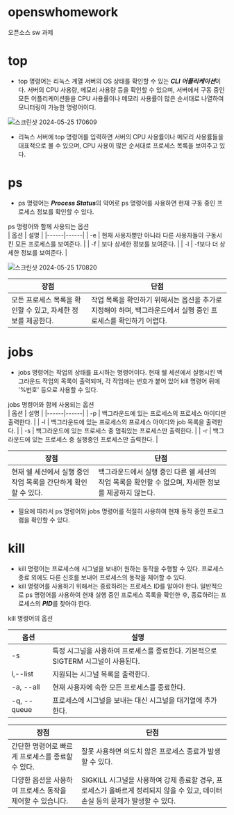 # openswhomework
오픈소스 sw 과제 

# top 
- top 명령어는 리눅스 계열 서버의 OS 상태를 확인할 수 있는 ***CLI 어플리케이션***이다. 서버의 CPU 사용량, 메모리 사용량 등을 확인할 수 있으며, 서버에서 구동 중인 모든 어플리케이션들을 CPU 사용률이나 메모리 사용률이 많은 순서대로 나열하여 모니터링이 가능한 명령어이다.<br/>

![스크린샷 2024-05-25 170609](https://github.com/ehdgur123/openswhomework/assets/142292721/7435f3e1-9cfb-428f-b1ff-19138d50e81d)


- 리눅스 서버에 top 명령어를 입력하면 서버의 CPU 사용률이나 메모리 사용률들을 대표적으로 볼 수 있으며, CPU 사용이 많은 순서대로 프로세스 목록을 보여주고 있다. <br/>


# ps <br/>
- ps 명령어는 ***Process Status***의 약어로 ps 명령어를 사용하면 현재 구동 중인 프로세스 정보를 확인할 수 있다.<br/>

ps 명령어와 함께 사용되는 옵션<br/>
| 옵션 | 설명 |
|------|------|
| -e   | 현재 사용자뿐만 아니라 다른 사용자들이 구동시킨 모든 프로세스를 보여준다. |
| -f   | 보다 상세한 정보를 보여준다. |
| -l   | -f보다 더 상세한 정보를 보여준다. |





![스크린샷 2024-05-25 170820](https://github.com/ehdgur123/openswhomework/assets/142292721/8bb33c84-bf5e-4a2d-852a-b5138cef3721)


|        장점         |                      단점                       |
|-------------------|----------------------------------------------|
| 모든 프로세스 목록을 확인할 수 있고, 자세한 정보를 제공한다. | 작업 목록을 확인하기 위해서는 옵션을 추가로 지정해야 하며, 백그라운드에서 실행 중인 프로세스를 확인하기 어렵다. |


# jobs<br/>
- jobs 명령어는 작업의 상태를 표시하는 명령어이다. 현재 쉘 세션에서 실행시킨 백그라운드 작업의 목록이 출력되며, 각 작업에는 번호가 붙어 있어 kill 명령어 뒤에 '%번호' 등으로 사용할 수 있다.<br/>

jobs 명령어와 함께 사용되는 옵션<br/>
| 옵션 | 설명 |
|------|------|
| -p   | 백그라운드에 있는 프로세스의 프로세스 아이디만 출력한다. |
| -l   | 백그라운드에 있는 프로세스의 프로세스 아이디와 job 목록을 출력한다. |
| -s   | 백그라운드에 있는 프로세스 중 멈춰있는 프로세스만 출력한다. |
| -r   | 백그라운드에 있는 프로세스 중 실행중인 프로세스만 출력한다. |

|        장점         |                      단점                       |
|-------------------|----------------------------------------------|
| 현재 쉘 세션에서 실행 중인 작업 목록을 간단하게 확인할 수 있다. | 백그라운드에서 실행 중인 다른 쉘 세션의 작업 목록을 확인할 수 없으며, 자세한 정보를 제공하지 않는다. |


- 필요에 따라서 ps 명령어와 jobs 명령어를 적절히 사용하여 현재 동작 중인 프로그램을 확인할 수 있다.<br/> 

# kill<br/>
- kill 명령어는 프로세스에 시그널을 보내어 원하는 동작을 수행할 수 있다. 프로세스 종료 외에도 다른 신호를 보내어 프로세스의 동작을 제어할 수 있다.<br/>
- kill 명령어를 사용하기 위해서는 종료하려는 프로세스 ID를 알아야 한다. 일반적으로 ps 명령어를 사용하여 현재 실행 중인 프로세스 목록을 확인한 후, 종료하려는 프로세스의 ***PID***를 찾아야 한다.<br/>


kill 명령어의 옵션 <br/>

| 옵션 | 설명 |
|------|------|
| -s   | 특정 시그널을 사용하여 프로세스를 종료한다. 기본적으로 SIGTERM 시그널이 사용된다. |
| l,--list   | 지원되는 시그널 목록을 출력한다. |
| -a, --all   | 현재 사용자에 속한 모든 프로세스를 종료한다. |
| -q, --queue  | 프로세스에 시그널을 보내는 대신 시그널을 대기열에 추가한다. |



|       장점        |                                  단점                                   |
|-----------------|--------------------------------------------------------------------|
| 간단한 명령어로 빠르게 프로세스를 종료할 수 있다. | 잘못 사용하면 의도치 않은 프로세스 종료가 발생할 수 있다. |
| 다양한 옵션을 사용하여 프로세스 동작을 제어할 수 있습니다. | SIGKILL 시그널을 사용하여 강제 종료할 경우, 프로세스가 올바르게 정리되지 않을 수 있고, 데이터 손실 등의 문제가 발생할 수 있다. |




